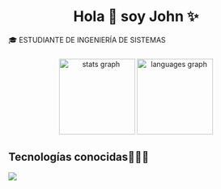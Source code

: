 <h1 align="center">Hola 👋 soy John ✨ </h1> 

🎓 ESTUDIANTE DE INGENIERÍA DE SISTEMAS

###

<div align="center">
  <img src="https://github-readme-stats.vercel.app/api?username=valu420&hide_title=false&hide_rank=false&show_icons=true&include_all_commits=true&count_private=true&disable_animations=false&theme=dracula&locale=en&hide_border=false" height="150" alt="stats graph"  />
  <img src="https://github-readme-stats.vercel.app/api/top-langs?username=valu420&locale=en&hide_title=false&layout=compact&card_width=320&langs_count=5&theme=dracula&hide_border=false" height="150" alt="languages graph"  />
</div>

###

<h2 >Tecnologías conocidas👨🏻‍💻</h2>

<p align="left">
  <a href="https://skillicons.dev">
    <img src="https://skillicons.dev/icons?i=cpp,java,py,git,github,docker,vscode" />
  </a>
  </p
